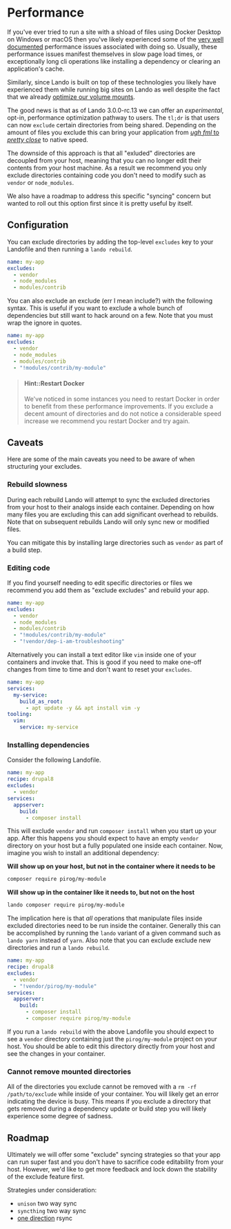 Performance
===========

If you've ever tried to run a site with a shload of files using Docker Desktop on Windows or macOS then you've likely experienced some of the [very well documented](https://forums.docker.com/t/file-access-in-mounted-volumes-extremely-slow-cpu-bound/8076/89) performance issues associated with doing so. Usually, these performance issues manifest themselves in slow page load times, or exceptionally long cli operations like installing a dependency or clearing an application's cache.

Similarly, since Lando is built on top of these technologies you likely have experienced them while running big sites on Lando as well despite the fact that we already [optimize our volume mounts](https://docs.docker.com/docker-for-mac/osxfs-caching/).

The good news is that as of Lando 3.0.0-rc.13 we can offer an _experimental_, opt-in, performance optimization pathway to users. The `tl;dr` is that users can now `exclude` certain directories from being shared. Depending on the amount of files you exclude this can bring your application from [_ugh fml_ to _pretty close_](https://github.com/lando/lando/issues/1460#issuecomment-467126103) to native speed.

The downside of this approach is that all "exluded" directories are decoupled from your host, meaning that you can no longer edit their contents from your host machine. As a result we recommend you only exclude directories containing code you don't need to modify such as `vendor` or `node_modules`.

We also have a roadmap to address this specific "syncing" concern but wanted to roll out this option first since it is pretty useful by itself.

Configuration
-------------

You can exclude directories by adding the top-level `excludes` key to your Landofile and then running a `lando rebuild`.

```yaml
name: my-app
excludes:
  - vendor
  - node_modules
  - modules/contrib
```

You can also exclude an exclude (err I mean include?) with the following syntax. This is useful if you want to exclude a whole bunch of dependencies but still want to hack around on a few. Note that you must wrap the ignore in quotes.

```yaml
name: my-app
excludes:
  - vendor
  - node_modules
  - modules/contrib
  - "!modules/contrib/my-module"
```

> #### Hint::Restart Docker
>
> We've noticed in some instances you need to restart Docker in order to benefit from these performance improvements. If you exclude a decent amount of directories and do not notice a considerable speed increase we recommend you restart Docker and try again.

Caveats
-------

Here are some of the main caveats you need to be aware of when structuring your excludes.

### Rebuild slowness

During each rebuild Lando will attempt to sync the excluded directories from your host to their analogs inside each container. Depending on how many files you are excluding this can add significant overhead to rebuilds. Note that on subsequent rebuilds Lando will only sync new or modified files.

You can mitigate this by installing large directories such as `vendor` as part of a build step.

### Editing code

If you find yourself needing to edit specific directories or files we recommend you add them as "exclude excludes" and rebuild your app.

```yaml
name: my-app
excludes:
  - vendor
  - node_modules
  - modules/contrib
  - "!modules/contrib/my-module"
  - "!vendor/dep-i-am-troubleshooting"
```

Alternatively you can install a text editor like `vim` inside one of your containers and invoke that. This is good if you need to make one-off changes from time to time and don't want to reset your `excludes`.

```yaml
name: my-app
services:
  my-service:
    build_as_root:
      - apt update -y && apt install vim -y
tooling:
  vim:
    service: my-service
```

### Installing dependencies

Consider the following Landofile.

```yaml
name: my-app
recipe: drupal8
excludes:
  - vendor
services:
  appserver:
    build:
      - composer install
```

This will exclude `vendor` and run `composer install` when you start up your app. After this happens you should expect to have an empty `vendor` directory on your host but a fully populated one inside each container. Now, imagine you wish to install an additional dependency:

**Will show up on your host, but not in the container where it needs to be**

```bash
composer require pirog/my-module
```

**Will show up in the container like it needs to, but not on the host**

```bash
lando composer require pirog/my-module
```

The implication here is that *all* operations that manipulate files inside excluded directories need to be run inside the container. Generally this can be accomplished by running the `lando` variant of a given command such as `lando yarn` instead of `yarn`. Also note that you can exclude exclude new directories and run a `lando rebuild`.

```yaml
name: my-app
recipe: drupal8
excludes:
  - vendor
  - "!vendor/pirog/my-module"
services:
  appserver:
    build:
      - composer install
      - composer require pirog/my-module
```

If you run a `lando rebuild` with the above Landofile you should expect to see a `vendor` directory containing just the `pirog/my-module` project on your host. You should be able to edit this directory directly from your host and see the changes in your container.

### Cannot remove mounted directories

All of the directories you exclude cannot be removed with a `rm -rf /path/to/exclude` while inside of your container. You will likely get an error indicating the device is busy. This means if you exclude a directory that gets removed during a dependency update or build step you will likely experience some degree of sadness.

Roadmap
-------

Ultimately we will offer some "exclude" syncing strategies so that your app can run super fast and you don't have to sacrifice code editability from your host. However, we'd like to get more feedback and lock down the stability of the exclude feature first.

Strategies under consideration:

* `unison` two way sync
* `syncthing` two way sync
* [one direction](https://www.youtube.com/watch?v=CjPc8RVJ0Dc) rsync
